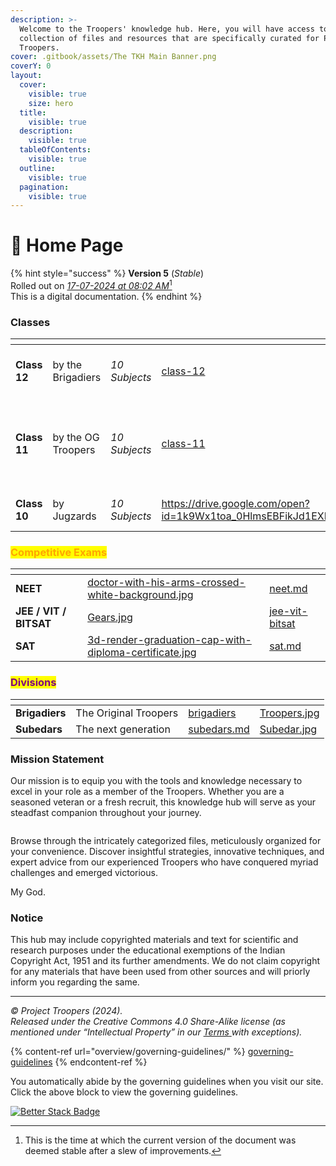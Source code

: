 ```yaml
---
description: >-
  Welcome to the Troopers' knowledge hub. Here, you will have access to a vast
  collection of files and resources that are specifically curated for Project
  Troopers.
cover: .gitbook/assets/The TKH Main Banner.png
coverY: 0
layout:
  cover:
    visible: true
    size: hero
  title:
    visible: true
  description:
    visible: true
  tableOfContents:
    visible: true
  outline:
    visible: true
  pagination:
    visible: true
---
```


# 👋 Home Page

{% hint style="success" %}
**Version 5** (_Stable_)\
Rolled out on [_17-07-2024 at 08:02 AM_](#user-content-fn-1)[^1]\
This is a digital documentation.
{% endhint %}

### Classes

<table data-view="cards"><thead><tr><th></th><th></th><th></th><th data-hidden data-card-target data-type="content-ref"></th><th data-hidden data-card-cover data-type="files"></th></tr></thead><tbody><tr><td><strong>Class 12</strong></td><td>by the Brigadiers</td><td><em>10 Subjects</em></td><td><a href="class/class-12/">class-12</a></td><td><a href=".gitbook/assets/The Troopers Board of Directors.jpg">The Troopers Board of Directors.jpg</a></td></tr><tr><td><strong>Class 11</strong></td><td>by the OG Troopers</td><td><em>10 Subjects</em></td><td><a href="class/class-11/">class-11</a></td><td><a href=".gitbook/assets/person-with-books-digital-art-style-education-day.jpg">person-with-books-digital-art-style-education-day.jpg</a></td></tr><tr><td><strong>Class 10</strong></td><td>by Jugzards</td><td><em>10 Subjects</em></td><td><a href="https://drive.google.com/open?id=1k9Wx1toa_0HlmsEBFikJd1EXDKoDa2V2&#x26;usp=drive_fs">https://drive.google.com/open?id=1k9Wx1toa_0HlmsEBFikJd1EXDKoDa2V2&#x26;usp=drive_fs</a></td><td><a href=".gitbook/assets/Class 10 - Edu Banner (1).jpg">Class 10 - Edu Banner (1).jpg</a></td></tr></tbody></table>

### <mark style="color:orange;">Competitive Exams</mark>

<table data-view="cards"><thead><tr><th></th><th data-hidden data-card-cover data-type="files"></th><th data-hidden data-card-target data-type="content-ref"></th></tr></thead><tbody><tr><td><strong>NEET</strong></td><td><a href=".gitbook/assets/doctor-with-his-arms-crossed-white-background.jpg">doctor-with-his-arms-crossed-white-background.jpg</a></td><td><a href="competitive-exams/neet.md">neet.md</a></td></tr><tr><td><strong>JEE / VIT / BITSAT</strong></td><td><a href=".gitbook/assets/Gears.jpg">Gears.jpg</a></td><td><a href="competitive-exams/jee-vit-bitsat/">jee-vit-bitsat</a></td></tr><tr><td><strong>SAT</strong></td><td><a href=".gitbook/assets/3d-render-graduation-cap-with-diploma-certificate.jpg">3d-render-graduation-cap-with-diploma-certificate.jpg</a></td><td><a href="competitive-exams/sat.md">sat.md</a></td></tr></tbody></table>

### <mark style="color:purple;">Divisions</mark>

<table data-view="cards"><thead><tr><th></th><th></th><th data-hidden data-card-target data-type="content-ref"></th><th data-hidden data-card-cover data-type="files"></th></tr></thead><tbody><tr><td><strong>Brigadiers</strong></td><td>The Original Troopers</td><td><a href="divisions/brigadiers/">brigadiers</a></td><td><a href=".gitbook/assets/Troopers.jpg">Troopers.jpg</a></td></tr><tr><td><strong>Subedars</strong></td><td>The next generation</td><td><a href="divisions/subedars.md">subedars.md</a></td><td><a href=".gitbook/assets/Subedar.jpg">Subedar.jpg</a></td></tr></tbody></table>

### Mission Statement

Our mission is to equip you with the tools and knowledge necessary to excel in your role as a member of the Troopers. Whether you are a seasoned veteran or a fresh recruit, this knowledge hub will serve as your steadfast companion throughout your journey.

<figure><img src="https://images.unsplash.com/photo-1597092451116-27787c07901d?crop=entropy&#x26;cs=srgb&#x26;fm=jpg&#x26;ixid=M3wxOTcwMjR8MHwxfHNlYXJjaHwxfHxBcmNoaXZlc3xlbnwwfHx8fDE3MTI4MjI5MTV8MA&#x26;ixlib=rb-4.0.3&#x26;q=85" alt=""><figcaption></figcaption></figure>

Browse through the intricately categorized files, meticulously organized for your convenience. Discover insightful strategies, innovative techniques, and expert advice from our experienced Troopers who have conquered myriad challenges and emerged victorious.

My God.

### Notice

This hub may include copyrighted materials and text for scientific and research purposes under the educational exemptions of the Indian Copyright Act, 1951 and its further amendments. We do not claim copyright for any materials that have been used from other sources and will priorly inform you regarding the same.

***

_© Project Troopers (2024)._ \
_Released under the Creative Commons 4.0 Share-Alike license (as mentioned under “Intellectual Property” in our_ [_Terms_ ](overview/governing-guidelines/)_with exceptions)._

{% content-ref url="overview/governing-guidelines/" %}
[governing-guidelines](overview/governing-guidelines/)
{% endcontent-ref %}

You automatically abide by the governing guidelines when you visit our site. Click the above block to view the governing guidelines.

[![Better Stack Badge](https://uptime.betterstack.com/status-badges/v3/monitor/n04w.svg)](https://uptime.betterstack.com/?utm_source=status_badge)

[^1]: This is the time at which the current version of the document was deemed stable after a slew of improvements.
